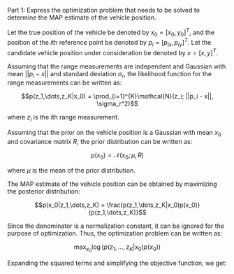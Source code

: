 Part 1: Express the optimization problem that needs to be solved to determine the MAP estimate of the vehicle position.

Let the true position of the vehicle be denoted by $x_0 = [x_{0}, y_{0}]^T$, and the position of the $i$th reference point be denoted by $p_i = [p_{ix}, p_{iy}]^T$. Let the candidate vehicle position under consideration be denoted by $x = [x, y]^T$.

Assuming that the range measurements are independent and Gaussian with mean $||p_i - x||$ and standard deviation $\sigma_r$, the likelihood function for the range measurements can be written as:

$$p(z_1,\dots,z_K|x_0) = \prod_{i=1}^{K}\mathcal{N}(z_i; ||p_i - x||, \sigma_r^2)$$

where $z_i$ is the $i$th range measurement.

Assuming that the prior on the vehicle position is a Gaussian with mean $x_{0}$ and covariance matrix $R$, the prior distribution can be written as:

$$p(x_0) = \mathcal{N}(x_0; \mu, R)$$

where $\mu$ is the mean of the prior distribution.

The MAP estimate of the vehicle position can be obtained by maximizing the posterior distribution:

$$p(x_0|z_1,\dots,z_K) = \frac{p(z_1,\dots,z_K|x_0)p(x_0)}{p(z_1,\dots,z_K)}$$

Since the denominator is a normalization constant, it can be ignored for the purpose of optimization. Thus, the optimization problem can be written as:

$$\max_{x_0} \log(p(z_1,\dots,z_K|x_0)p(x_0))$$

Expanding the squared terms and simplifying the objective function, we get: